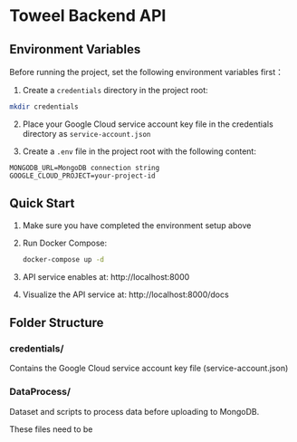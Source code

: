 # Toweel Backend API

## Environment Variables

Before running the project, set the following environment variables first：

1. Create a `credentials` directory in the project root:
```bash
mkdir credentials
```

2. Place your Google Cloud service account key file in the credentials directory as `service-account.json`

3. Create a `.env` file in the project root with the following content:
```
MONGODB_URL=MongoDB connection string
GOOGLE_CLOUD_PROJECT=your-project-id
```

## Quick Start

1. Make sure you have completed the environment setup above
2. Run Docker Compose:
   ```bash
   docker-compose up -d
   ```

3. API service enables at: http://localhost:8000 
4. Visualize the API service at: http://localhost:8000/docs 

## Folder Structure

### credentials/
Contains the Google Cloud service account key file (service-account.json)

### DataProcess/
Dataset and scripts to process data before uploading to MongoDB.

These files need to be 